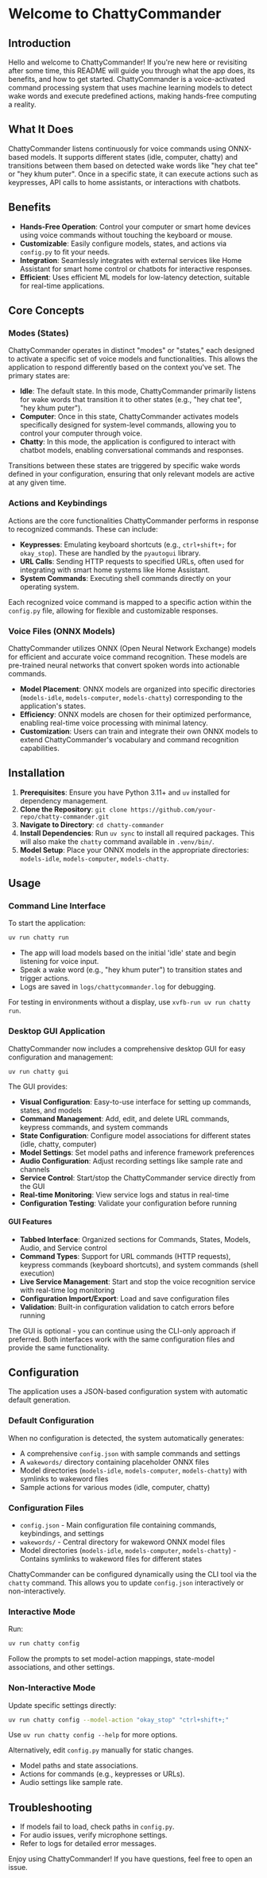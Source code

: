 # Welcome to ChattyCommander

## Introduction

Hello and welcome to ChattyCommander! If you're new here or revisiting after some time, this README will guide you through what the app does, its benefits, and how to get started. ChattyCommander is a voice-activated command processing system that uses machine learning models to detect wake words and execute predefined actions, making hands-free computing a reality.

## What It Does

ChattyCommander listens continuously for voice commands using ONNX-based models. It supports different states (idle, computer, chatty) and transitions between them based on detected wake words like "hey chat tee" or "hey khum puter". Once in a specific state, it can execute actions such as keypresses, API calls to home assistants, or interactions with chatbots.

## Benefits

- **Hands-Free Operation**: Control your computer or smart home devices using voice commands without touching the keyboard or mouse.
- **Customizable**: Easily configure models, states, and actions via `config.py` to fit your needs.
- **Integration**: Seamlessly integrates with external services like Home Assistant for smart home control or chatbots for interactive responses.
- **Efficient**: Uses efficient ML models for low-latency detection, suitable for real-time applications.

## Core Concepts

### Modes (States)
ChattyCommander operates in distinct "modes" or "states," each designed to activate a specific set of voice models and functionalities. This allows the application to respond differently based on the context you've set. The primary states are:

-   **Idle**: The default state. In this mode, ChattyCommander primarily listens for wake words that transition it to other states (e.g., "hey chat tee", "hey khum puter").
-   **Computer**: Once in this state, ChattyCommander activates models specifically designed for system-level commands, allowing you to control your computer through voice.
-   **Chatty**: In this mode, the application is configured to interact with chatbot models, enabling conversational commands and responses.

Transitions between these states are triggered by specific wake words defined in your configuration, ensuring that only relevant models are active at any given time.

### Actions and Keybindings
Actions are the core functionalities ChattyCommander performs in response to recognized commands. These can include:

-   **Keypresses**: Emulating keyboard shortcuts (e.g., `ctrl+shift+;` for `okay_stop`). These are handled by the `pyautogui` library.
-   **URL Calls**: Sending HTTP requests to specified URLs, often used for integrating with smart home systems like Home Assistant.
-   **System Commands**: Executing shell commands directly on your operating system.

Each recognized voice command is mapped to a specific action within the `config.py` file, allowing for flexible and customizable responses.

### Voice Files (ONNX Models)
ChattyCommander utilizes ONNX (Open Neural Network Exchange) models for efficient and accurate voice command recognition. These models are pre-trained neural networks that convert spoken words into actionable commands.

-   **Model Placement**: ONNX models are organized into specific directories (`models-idle`, `models-computer`, `models-chatty`) corresponding to the application's states.
-   **Efficiency**: ONNX models are chosen for their optimized performance, enabling real-time voice processing with minimal latency.
-   **Customization**: Users can train and integrate their own ONNX models to extend ChattyCommander's vocabulary and command recognition capabilities.

## Installation

1. **Prerequisites**: Ensure you have Python 3.11+ and `uv` installed for dependency management.
2. **Clone the Repository**: `git clone https://github.com/your-repo/chatty-commander.git`
3. **Navigate to Directory**: `cd chatty-commander`
4. **Install Dependencies**: Run `uv sync` to install all required packages. This will also make the `chatty` command available in `.venv/bin/`.
5. **Model Setup**: Place your ONNX models in the appropriate directories: `models-idle`, `models-computer`, `models-chatty`.

## Usage

### Command Line Interface

To start the application:

```bash
uv run chatty run
```

- The app will load models based on the initial 'idle' state and begin listening for voice input.
- Speak a wake word (e.g., "hey khum puter") to transition states and trigger actions.
- Logs are saved in `logs/chattycommander.log` for debugging.

For testing in environments without a display, use `xvfb-run uv run chatty run`.

### Desktop GUI Application

ChattyCommander now includes a comprehensive desktop GUI for easy configuration and management:

```bash
uv run chatty gui
```

The GUI provides:

- **Visual Configuration**: Easy-to-use interface for setting up commands, states, and models
- **Command Management**: Add, edit, and delete URL commands, keypress commands, and system commands
- **State Configuration**: Configure model associations for different states (idle, chatty, computer)
- **Model Settings**: Set model paths and inference framework preferences
- **Audio Configuration**: Adjust recording settings like sample rate and channels
- **Service Control**: Start/stop the ChattyCommander service directly from the GUI
- **Real-time Monitoring**: View service logs and status in real-time
- **Configuration Testing**: Validate your configuration before running

#### GUI Features

- **Tabbed Interface**: Organized sections for Commands, States, Models, Audio, and Service control
- **Command Types**: Support for URL commands (HTTP requests), keypress commands (keyboard shortcuts), and system commands (shell execution)
- **Live Service Management**: Start and stop the voice recognition service with real-time log monitoring
- **Configuration Import/Export**: Load and save configuration files
- **Validation**: Built-in configuration validation to catch errors before running

The GUI is optional - you can continue using the CLI-only approach if preferred. Both interfaces work with the same configuration files and provide the same functionality.

## Configuration

The application uses a JSON-based configuration system with automatic default generation.

### Default Configuration

When no configuration is detected, the system automatically generates:
- A comprehensive `config.json` with sample commands and settings
- A `wakewords/` directory containing placeholder ONNX files
- Model directories (`models-idle`, `models-computer`, `models-chatty`) with symlinks to wakeword files
- Sample actions for various modes (idle, computer, chatty)

### Configuration Files

- `config.json` - Main configuration file containing commands, keybindings, and settings
- `wakewords/` - Central directory for wakeword ONNX model files
- Model directories (`models-idle`, `models-computer`, `models-chatty`) - Contains symlinks to wakeword files for different states

ChattyCommander can be configured dynamically using the CLI tool via the `chatty` command. This allows you to update `config.json` interactively or non-interactively.

### Interactive Mode
Run:
```bash
uv run chatty config
```
Follow the prompts to set model-action mappings, state-model associations, and other settings.

### Non-Interactive Mode
Update specific settings directly:
```bash
uv run chatty config --model-action "okay_stop" "ctrl+shift+;"
```
Use `uv run chatty config --help` for more options.

Alternatively, edit `config.py` manually for static changes.
- Model paths and state associations.
- Actions for commands (e.g., keypresses or URLs).
- Audio settings like sample rate.

## Troubleshooting

- If models fail to load, check paths in `config.py`.
- For audio issues, verify microphone settings.
- Refer to logs for detailed error messages.

Enjoy using ChattyCommander! If you have questions, feel free to open an issue.

